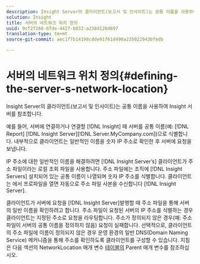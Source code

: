 ```yaml
---
description: Insight Server의 클라이언트(보고서 및 인사이트)는 공통 이름을 사용하여 Insight 서버를 참조합니다.
solution: Insight
title: 서버의 네트워크 위치 정의
uuid: 9cf2f268-6fde-4427-b832-a238d126d697
translation-type: tm+mt
source-git-commit: aec1f7b14198cdde91f61d490a235022943bfedb

---
```



# 서버의 네트워크 위치 정의{#defining-the-server-s-network-location}

Insight Server의 클라이언트(보고서 및 인사이트)는 공통 이름을 사용하여 Insight 서버를 참조합니다.

예를 들어, 서버에 연결하거나 연결할 [!DNL Insight] 때 서버를 공통 이름(예: [!DNL Report] [!DNL Insight Server][!DNL Server.MyCompany.com])으로 식별합니다. 내부적으로 클라이언트는 일반적인 이름을 숫자 IP 주소로 확인한 후 서버에 요청을 보냅니다.

IP 주소에 대한 일반적인 이름을 해결하려면 [!DNL Insight Server’s] 클라이언트가 주소 파일이라는 로컬 조회 파일을 사용합니다. 주소 파일에는 조직에 [!DNL Insight Servers] 설치되어 있는 공통 이름이 나열되며 숫자 IP 주소를 식별합니다. 클라이언트는 에서 프로파일을 열면 자동으로 주소 파일 사본을 수신합니다 [!DNL Insight Server].

클라이언트가 서버에 요청을 [!DNL Insight Server]발행할 때 주소 파일을 통해 서버의 일반 이름을 확인하려고 합니다. 주소 파일이 요청된 서버의 IP 주소를 식별하는 경우 클라이언트는 지정된 주소로 요청을 라우팅합니다. 주소가 정의되지 않은 경우(예: 주소 파일이 서버의 공통 이름을 정의하지 않음) 요청이 실패합니다. 선택적으로, 클라이언트의 주소 파일에 이름이 정의되지 않은 경우 운영 환경의 일반 DNS(Domain Naming Service) 메커니즘을 통해 주소를 확인하도록 클라이언트를 구성할 수 있습니다. 지침은 다음 섹션의 NetworkLocation 매개 변수 [테이블의](../../../../../home/c-inst-svr/c-install-ins-svr/t-install-proc-inst-svr-dpu/c-svrs-ntwk-loc/c-ntwk-loc.md#concept-18587827cbd24805801caa86bc816e05) Parent 매개 변수를 참조하십시오.
